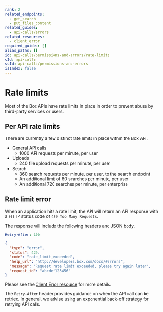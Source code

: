 ```yaml
---
rank: 2
related_endpoints:
  - get_search
  - put_files_content
related_guides:
  - api-calls/errors
related_resources:
  - client_error
required_guides: []
alias_paths: []
id: api-calls/permissions-and-errors/rate-limits
cId: api-calls
scId: api-calls/permissions-and-errors
isIndex: false
---
```


# Rate limits

Most of the Box APIs have rate limits in place in order to prevent abuse by
third-party services or users.

## Per API rate limits

There are currently a few distinct rate limits in place within the Box API.

* General API calls
  * 1000 API requests per minute, per user
* Uploads
  * 240 file upload requests per minute, per user
* Search
  * 360 search requests per minute, per user, to the
    [search endpoint](endpoint://get_search)
  * An additional limit of 60 searches per minute, per user
  * An additional 720 searches per minute, per enterprise

## Rate limit error

When an application hits a rate limit, the API will return an API response with
a HTTP status code of `429 Too Many Requests`.

The response will include the following headers and JSON body.

```yaml
Retry-After: 100
```

```json
{
  "type": "error",
  "status": 429,
  "code": "rate_limit_exceeded",
  "help_url": "http://developers.box.com/docs/#errors",
  "message": "Request rate limit exceeded, please try again later",
  "request_id": "abcdef123456"
}
```

Please see the [Client Error resource](resource://client_error) for more details.

<Message>

The `Retry-After` header provides guidance on when the API call can be
retried. In general, we advise using an exponential back-off strategy for
retrying API calls.

</Message>
